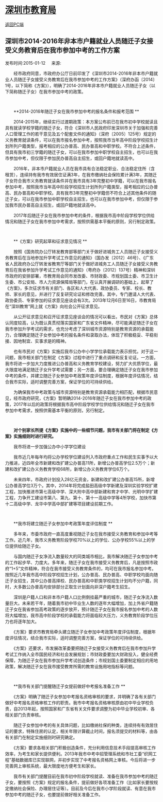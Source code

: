 [深圳市教育局](javascript:void(0);)
===================================

[返回PC端](http://szeb.sz.gov.cn/)

深圳市2014-2016年非本市户籍就业人员随迁子女接受义务教育后在我市参加中考的工作方案
---------------------------------------------------------------------------------

发布时间:2015-01-12     来源:

　　经市政府同意，市政府办公厅日前印发了《深圳市2014-2016年非本市户籍就业人员随迁子女接受义务教育后在我市参加中考的工作方案》（深府办函〔2014〕1号，以下简称《方案》），明确了2014-2016年非本市户籍就业人员随迁子女（以下简称随迁子女）在我市参加中考的政策。

 

　　**2014-2016年随迁子女在我市参加中考的报名条件和报考范围 **

　　2014-2015年，继续实行过渡期政策：本方案公布前已在我市初中学校就读且具有就读学校学籍的随迁子女，符合《深圳市人民政府印发深圳市关于加强和完善人口管理工作的若干意见及五个配套文件的通知》（深府〔2005〕125号）规定的义务教育就读条件，可以在我市报名参加中考，按照我市当年高中阶段学校招生计划所列户籍类型，报考相应的公办普高、民办普高和中职学校。不符合上述条件，但具有我市初三学籍的随迁子女，可以在我市参加中职学校自主招生，也可以在我市参加中考，但仅限于参加民办普高自主招生，或回户籍地就读高中。 

　　2016年，非本市户籍就业人员在我市具有合法稳定职业、合法稳定住所（含租赁），连续持有我市有效居住证满3年，在我市缴纳社会保险累计满3年，其随迁子女符合我市义务教育就读条件并在我市具有3年完整初中学籍，可以在我市报名参加中考，按照我市当年高中阶段学校招生计划所列户籍类型，报考相应的公办普高、民办普高和中职学校。具有我市3年完整初中学籍但不符合上述其他条件的随迁子女，可以在我市参加中职学校自主招生，也可以在我市参加中考，但仅限于参加我市民办普高自主招生，或回户籍地就读高中。 

　　2017年后随迁子女在我市参加中考的条件，根据我市高中阶段学校学位供给情况和随迁子女在我市参加中考需求，按照供需基本平衡的原则，另行制定政策。

 

　　**《方案》研究起草和征求意见情况 **

　　按照《国务院办公厅转发教育部等部门关于做好进城务工人员随迁子女接受义务教育后在当地参加升学考试工作意见的通知》（国办发〔2012〕46号）、《广东省人民政府办公厅转发省教育厅等部门关于做好进城务工人员随迁子女接受义务教育后在我省参加升学考试工作意见的通知》（粤府办〔2012〕137号）精神和深圳市政府的安排部署，市教育局会同市发改委、市财政委、市规划国土委、市卫生计生委、市公安局、市人力资源保障局等部门，在认真开展调研的基础上，起草了《方案》，多次征求市有关部门、各区和人大代表、政协委员、专家、校长、教师、家长的意见，并进行了反复研究论证和修改完善。其中，专门邀请人大代表、政协委员、专家参加的征求意见座谈会有3次。2013年12月6日至16日，市教育局在“深圳教育”网上就《方案》向社会公开征求意见。 

　　从公开征求意见和召开征求意见座谈会的情况可以看出，市民对《方案》总体认同度较高，认为既认真贯彻落实国家和广东省文件精神，尽可能满足随迁子女在我市参加升学考试的需求，也充分考虑了深圳城市资源特别是教育资源的承载能力，合理确定随迁子女参加中考的报名条件和录取办法，体现了积极稳妥、平稳衔接、因地制宜、实事求是的精神。 

　　也有市民对《方案》实施后我市公办中小学学位承载能力表示担忧。对于这一问题，我市相关部门在制定《方案》过程中进行了重点调研和反复论证。一方面，我市将进一步加大力度推进公办普高和义务教育学校建设，努力扩大优质学位，最大限度地满足随迁子女升学考试需要；另一方面，要合理确定随迁子女在我市参加中考的条件，并建立随迁子女参加中考政策年度评估制度，根据年度评估情况，结合我市实际，适时调整完善方案，保证学位的可持续供给。 

　　为确保我市中考政策与城市资源特别是教育资源承载能力相匹配，根据市民意见，经市政府研究，《方案》暂明确2014-2016年随迁子女在我市参加中考的政策，2017年以后的政策将根据我市高中阶段学校学位供给情况和随迁子女在我市参加中考需求，按照供需基本平衡的原则，另行制定。

 

　　**对个别家长所提《方案》实施中的一些细节问题，我市有关部门将在制定《方案》实施细则时进行研究。** 

　　我市将进一步加强公办中小学学位建设 

　　我市近几年每年均将公办学校学位建设列入市政府重点工作和民生实事予以大力推进，近四年全市新建和改扩建公办普高11所，新增公办普高学位2.5万个；新建和改扩建公办义务教育学校68所，新增公办义务教育学位6万个。 

　　未来四年，市政府计划投入28亿元资金，新建和改扩建公办普高15所，新增公办普高学位3万个。其中，2014年将完成盐田高级中学新建及深圳实验学校扩建工程，加快推进市第七高级中学、深大附中高中部新建和育才中学、光明中学扩建工程，力争开工建设市第八、第九、第十、第十一高级中学等4所学校，加快市第十二高级中学、龙华中学高中部扩建等项目建设前期工作。

 

　　**我市将建立随迁子女参加中考政策年度评估制度 **

　　多年来，市委市政府一直高度重视随迁子女在我市接受义务教育和参加中考等工作。近几年，我市义务教育阶段学校70%以上的学位、公办学校55%以上的学位提供给随迁子女。 

　　与国内随迁子女净流入数量较大的同类城市相比，我市解决随迁子女参加中考的工作起步早、力度大。多年来，随迁子女在我市接受义务教育后，凡是按照市政府“1+5”文件精神，符合在我市接受义务教育条件的，均可在我市报名参加中考。按照近几年我市高中阶段学校招生计划，公办普高、民办普高、中职学校均面向随迁子女招生，其中公办普高择校、民办普高和中职类学校招生计划均不分户籍，同时，大多数公办普高均安排部分正取生计划面向非深户籍考生招生。 

　　深圳是户籍人口和非本市户籍人口比例倒挂最严重的城市，随迁子女净流入数量巨大。未来若干年，随着我市初中毕业生人数的逐年大幅增加，加上外省户籍随迁子女在我省参加高考政策的逐步放开，预计随迁子女在我市报名参加中考的人数将大幅增加，我市高中阶段学校的承载能力将面临较大压力，义务教育阶段学位压力也将逐年加大。 

　　《方案》要求市教育局牵头建立随迁子女参加中考政策年度评估制度，根据年度评估情况，结合我市实际，适时调整完善方案，保证学位的可持续供给。 

　　《方案》还要求，市发展改革委要把随迁子女接受义务教育后在我市参加升学考试工作纳入全市国民经济和社会发展规划；市财政委要加大财政投入，健全经费保障，为随迁子女在我市参加升学考试创造条件；市规划国土委要制定相应的用地政策，解决随迁子女在我市接受教育所需的教育设施用地指标等问题。

 

　　**我市有关部门提醒随迁子女提前做好中考报名准备工作 **

　　《方案》明确了随迁子女参加中考报名资格审核的要求，并明确了各有关部门做好中考报名资格审核工作的职责。我市中考报名资格审核原由初中毕业学校负责，自2013年起，按照国家和广东省有关文件要求调整为初中毕业学校初审、各相关部门负责审核。 

　　随迁子女参加中考的有关具体问题，比如缴纳社保的种类，连续持有有效居住证的要求，特殊住房的认定，相关年限计算截止时间，报名须提交的材料等，由各有关部门在制定实施细则时研究确定。 

　　《方案》要求各相关部门积极创造条件，充分利用信息技术手段提高审核工作效率，为考生和家长提供便利。2013年我市中考中招管理系统和市社工委“织网工程”基础数据库已实现联网，并初步实现了中考报名资格网上审核。今后将进一步完善网上审核系统，最大限度地方便考生和家长。 

　　我市有关部门提醒目前在我市初中阶段学校就读、准备在我市参加中考的随迁子女，要按照《方案》规定的报名条件，提前做好各项准备工作（比如家长要按规定缴纳社会保险、办理居住证等）。目前及今后在我市小学阶段就读、有意在我市参加中考的随迁子女，也要提前做好相关准备工作。 

